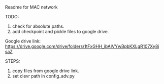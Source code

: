 Readme for MAC network

TODO:

1. check for absolute paths.
2. add checkpoint and pickle files to google drive.

Google drive link: https://drive.google.com/drive/folders/1tFxGHH_ibAIVYwBpbKXLgR107Xy8isaZ

STEPS:

1. copy files from google drive link.
2. set clevr path in config_adv.py
